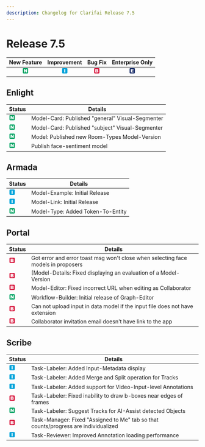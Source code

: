 ```yaml
---
description: Changelog for Clarifai Release 7.5
---
```


# Release 7.5

| New Feature | Improvement | Bug Fix | Enterprise Only |
| :---: | :---: | :---: | :---: |
| ![new-feature](../../.gitbook/assets/new_feature%20%281%29%20%281%29%20%28282%29.jpg) | ![improvement](../../.gitbook/assets/improvement%20%2819%29%20%28881%29.jpg) | ![bug](../../.gitbook/assets/bug%20%28196%29%20%28452%29%20%28606%29.jpg) | ![enterprise](../../.gitbook/assets/enterprise%20%2818%29%20%2816%29%20%281%29%20%2827%29.jpg) |

## Enlight

|Status     |Details                                                       |
|-----------|--------------------------------------------------------------|
| ![new-feature](../../.gitbook/assets/new_feature%20%281%29%20%281%29%20%28282%29.jpg) |Model-Card: Published "general" Visual-Segmenter|
| ![new-feature](../../.gitbook/assets/new_feature%20%281%29%20%281%29%20%28282%29.jpg) |Model-Card: Published "subject" Visual-Segmenter|
| ![new-feature](../../.gitbook/assets/new_feature%20%281%29%20%281%29%20%28282%29.jpg) |Model: Published new Room-Types Model-Version   |
| ![new-feature](../../.gitbook/assets/new_feature%20%281%29%20%281%29%20%28282%29.jpg) |Publish face-sentiment model                    |

## Armada

|Status     |Details                                                       |
|-----------|--------------------------------------------------------------|
| ![improvement](../../.gitbook/assets/improvement%20%2819%29%20%28881%29.jpg) |Model-Example: Initial Release              |
| ![improvement](../../.gitbook/assets/improvement%20%2819%29%20%28881%29.jpg) |Model-Link: Initial Release                 |
| ![new-feature](../../.gitbook/assets/new_feature%20%281%29%20%281%29%20%28282%29.jpg) |Model-Type: Added Token-To-Entity           |

## Portal

|Status     |Details                                                       |
|-----------|--------------------------------------------------------------|
| ![bug](../../.gitbook/assets/bug%20%28196%29%20%28452%29%20%28606%29.jpg) |Got error and error toast msg won't close when selecting face models in proposers|
| ![bug](../../.gitbook/assets/bug%20%28196%29%20%28452%29%20%28606%29.jpg) |[Model-Details: Fixed displaying an evaluation of a Model-Version|
| ![bug](../../.gitbook/assets/bug%20%28196%29%20%28452%29%20%28606%29.jpg) |Model-Editor: Fixed incorrect URL when editing as Collaborator|
| ![new-feature](../../.gitbook/assets/new_feature%20%281%29%20%281%29%20%28282%29.jpg) |Workflow-Builder: Initial release of Graph-Editor|
| ![bug](../../.gitbook/assets/bug%20%28196%29%20%28452%29%20%28606%29.jpg) |Can not upload input in data model if the input file does not have extension|
| ![bug](../../.gitbook/assets/bug%20%28196%29%20%28452%29%20%28606%29.jpg) |Collaborator invitation email doesn't have link to the app    |

## Scribe

|Status     |Details                                                       |
|-----------|--------------------------------------------------------------|
| ![improvement](../../.gitbook/assets/improvement%20%2819%29%20%28881%29.jpg) |Task-Labeler: Added Input-Metadata display    |
| ![improvement](../../.gitbook/assets/improvement%20%2819%29%20%28881%29.jpg) |Task-Labeler: Added Merge and Split operation for Tracks|
| ![improvement](../../.gitbook/assets/improvement%20%2819%29%20%28881%29.jpg) |Task-Labeler: Added support for Video-Input-level Annotations|
| ![bug](../../.gitbook/assets/bug%20%28196%29%20%28452%29%20%28606%29.jpg) |Task-Labeler: Fixed inability to draw b-boxes near edges of frames|
| ![new-feature](../../.gitbook/assets/new_feature%20%281%29%20%281%29%20%28282%29.jpg) |Task-Labeler: Suggest Tracks for AI-Assist detected Objects|
| ![bug](../../.gitbook/assets/bug%20%28196%29%20%28452%29%20%28606%29.jpg) |Task-Manager: Fixed "Assigned to Me" tab so that counts/progress are individualized|
| ![improvement](../../.gitbook/assets/improvement%20%2819%29%20%28881%29.jpg) |Task-Reviewer: Improved Annotation loading performance|
